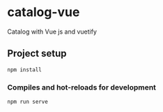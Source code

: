 # catalog-vue
Catalog with Vue js and vuetify

## Project setup
```
npm install
```

### Compiles and hot-reloads for development
```
npm run serve